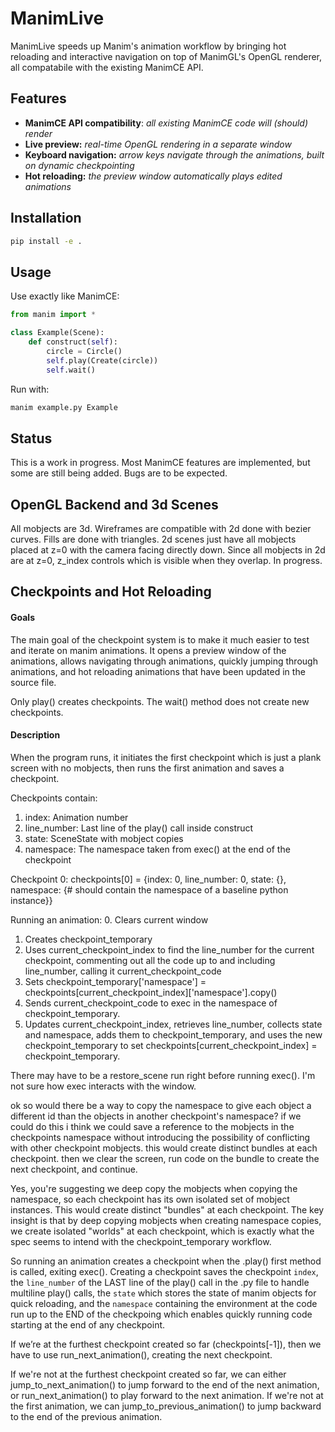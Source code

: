 # ManimLive

ManimLive speeds up Manim's animation workflow by bringing hot reloading and interactive navigation on top of ManimGL's OpenGL renderer, all compatabile with the existing ManimCE API. 

## Features

- **ManimCE API compatibility**: *all existing ManimCE code will (should) render*
- **Live preview:** *real-time OpenGL rendering in a separate window*
- **Keyboard navigation:** *arrow keys navigate through the animations, built on dynamic checkpointing*
- **Hot reloading:** *the preview window automatically plays edited animations*

## Installation

```bash
pip install -e .
```

## Usage

Use exactly like ManimCE:

```python
from manim import *

class Example(Scene):
    def construct(self):
        circle = Circle()
        self.play(Create(circle))
        self.wait()
```

Run with:
```bash
manim example.py Example
```

## Status

This is a work in progress. Most ManimCE features are implemented, but some are still being added. Bugs are to be expected. 

## OpenGL Backend and 3d Scenes

All mobjects are 3d. Wireframes are compatible with 2d done with bezier curves. Fills are done with triangles. 2d scenes just have all mobjects placed at z=0 with the camera facing directly down. Since all mobjects in 2d are at z=0, z_index controls which is visible when they overlap. In progress.

## Checkpoints and Hot Reloading

#### Goals

The main goal of the checkpoint system is to make it much easier to test and iterate on manim animations. It opens a preview window of the animations, allows navigating through animations, quickly jumping through animations, and hot reloading animations that have been updated in the source file. 

Only play() creates checkpoints. The wait() method does not create new checkpoints.

#### Description

When the program runs, it initiates the first checkpoint which is just a plank screen with no mobjects, then runs the first animation and saves a checkpoint.

Checkpoints contain: 
1. index: Animation number
2. line_number: Last line of the play() call inside construct
3. state: SceneState with mobject copies
4. namespace: The namespace taken from exec() at the end of the checkpoint

Checkpoint 0: checkpoints[0] = {index: 0, line_number: 0, state: {}, namespace: {# should contain the namespace of a baseline python instance}}

Running an animation:
0. Clears current window
1. Creates checkpoint_temporary
2. Uses current_checkpoint_index to find the line_number for the current checkpoint, commenting out all the code up to and including line_number, calling it current_checkpoint_code
3. Sets checkpoint_temporary['namespace'] = checkpoints[current_checkpoint_index]['namespace'].copy()
4. Sends current_checkpoint_code to exec in the namespace of checkpoint_temporary.
5. Updates current_checkpoint_index, retrieves line_number, collects state and namespace, adds them to checkpoint_temporary, and uses the new checkpoint_temporary to set checkpoints[current_checkpoint_index] = checkpoint_temporary. 

There may have to be a restore_scene run right before running exec(). I'm not sure how exec interacts with the window. 



ok so would there be a way to copy the namespace to give each object a different id than the objects in another checkpoint's namespace? 
if we could do this i think we could save a reference to the mobjects in the checkpoints namespace without introducing the possibility of conflicting with other checkpoint mobjects. 
this would create distinct bundles at each checkpoint. 
then we clear the screen, run code on the bundle to create the next checkpoint, and continue.

Yes, you're suggesting we deep copy the mobjects when copying the namespace, so each checkpoint has its own isolated set of mobject instances. This would create distinct "bundles" at each checkpoint. The key insight is that by deep copying mobjects when creating namespace copies, we create isolated "worlds" at each checkpoint, which is exactly what the spec seems to intend with the checkpoint_temporary workflow.



So running an animation creates a checkpoint when the .play() first method is called, exiting exec(). Creating a checkpoint saves the checkpoint `index`, the `line_number` of the LAST line of the play() call in the .py file to handle multiline play() calls, the `state` which stores the state of manim objects for quick reloading, and the `namespace` containing the environment at the code run up to the END of the checkpoing which enables quickly running code starting at the end of any checkpoint. 

If we’re at the furthest checkpoint created so far (checkpoints[-1]), then we have to use run_next_animation(), creating the next checkpoint.

If we're not at the furthest checkpoint created so far, we can either jump_to_next_animation() to jump forward to the end of the next animation, or run_next_animation() to play forward to the next animation. If we're not at the first animation, we can jump_to_previous_animation() to jump backward to the end of the previous animation.